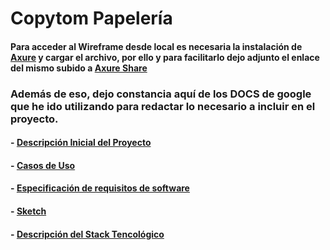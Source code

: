 # Copytom Papelería

#### Para acceder al Wireframe desde local es necesaria la instalación de [Axure](https://www.axure.com/) y cargar el archivo, por ello y para facilitarlo dejo adjunto el enlace del mismo subido a [Axure Share](https://m9y8tq.axshare.com/#id=lk0iw5&p=index)

### Además de eso, dejo constancia aquí de los DOCS de google que he ido utilizando para redactar lo necesario a incluir en el proyecto.
#### - [Descripción Inicial del Proyecto](https://docs.google.com/document/d/1N7LY09zYftkRLBVWzg4bWxmdyJNzAaFKyAXhNkqGMMI/edit?usp=sharing)
#### - [Casos de Uso](https://docs.google.com/document/d/1GepAK9AswuETm97aDDQorCuFsMJNp6RCr42XF6E1NnI/edit?usp=sharing)
#### - [Especificación de requisitos de software](https://docs.google.com/document/d/1N3mMJ7qKQPeZ7FsU2cB0AVbrAhT2uGPelGgMMieMhkc/edit?usp=sharing)
#### - [Sketch](https://docs.google.com/document/d/1XdMJmkMe961FRmdGUk96eAgBGk6pB9wSGCrSPHXVTr4/edit?usp=sharing)
#### - [Descripción del Stack Tencológico](https://docs.google.com/document/d/1SZ4EKAyC7vjsUMAk0TcLPKg03xj1-NUrA63Z4Ok06Jw/edit?usp=sharing)
